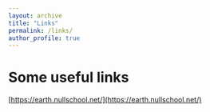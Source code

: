 ```yaml
---
layout: archive
title: "Links"
permalink: /links/
author_profile: true
---
```


# Some useful links

[https://earth.nullschool.net/](https://earth.nullschool.net/)



